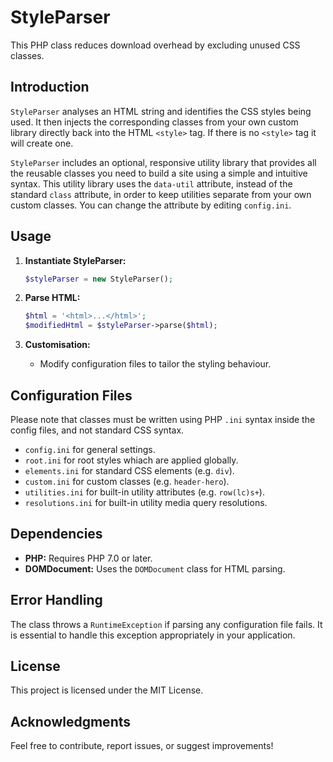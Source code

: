 # StyleParser

This PHP class reduces download overhead by excluding unused CSS classes.

## Introduction

`StyleParser` analyses an HTML string and identifies the CSS styles being used. It then injects the corresponding classes from your own custom library directly back into the HTML `<style>` tag. If there is no `<style>` tag it will create one.

`StyleParser` includes an optional, responsive utility library that provides all the reusable classes you need to build a site using a simple and intuitive syntax. This utility library uses the `data-util` attribute, instead of the standard `class` attribute, in order to keep utilities separate from your own custom classes. You can change the attribute by editing `config.ini`.

## Usage

1. **Instantiate StyleParser:**
    ```php
    $styleParser = new StyleParser();
    ```

2. **Parse HTML:**
    ```php
    $html = '<html>...</html>';
    $modifiedHtml = $styleParser->parse($html);
    ```

3. **Customisation:**
    - Modify configuration files to tailor the styling behaviour.

## Configuration Files

Please note that classes must be written using PHP `.ini` syntax inside the config files, and not standard CSS syntax.

- `config.ini` for general settings.
- `root.ini` for root styles whiach are applied globally.
- `elements.ini` for standard CSS elements (e.g. `div`).
- `custom.ini` for custom classes (e.g. `header-hero`).
- `utilities.ini` for built-in utility attributes (e.g. `row(lc)s+`).
- `resolutions.ini` for built-in utility media query resolutions.

## Dependencies

- **PHP:** Requires PHP 7.0 or later.
- **DOMDocument:** Uses the `DOMDocument` class for HTML parsing.

## Error Handling

The class throws a `RuntimeException` if parsing any configuration file fails. It is essential to handle this exception appropriately in your application.

## License

This project is licensed under the MIT License.

## Acknowledgments

Feel free to contribute, report issues, or suggest improvements!
